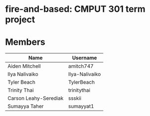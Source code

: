 # fire-and-based: CMPUT 301 term project

# Members
|Name    |Username   |
|--------|-------|
|Aiden Mitchell|amitch747|
|Ilya Nalivaiko|Ilya-Nalivaiko|
|Tyler Beach|TylerBeach|
|Trinity Thai|trinitythai|
|Carson Leahy-Serediak|ssskii|
|Sumayya Taher|sumayyat1|

